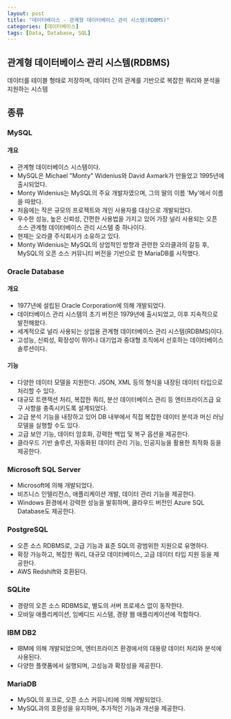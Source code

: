 ```yaml
---
layout: post
title: "데이터베이스 - 관계형 데이터베이스 관리 시스템(RDBMS)"
categories: [데이터베이스]
tags: [Data, Database, SQL]
---
```


## 관계형 데이터베이스 관리 시스템(RDBMS)

데이터를 테이블 형태로 저장하며, 데이터 간의 관계를 기반으로 복잡한 쿼리와 분석을 지원하는 시스템

## 종류

### MySQL

#### 개요

- 관계형 데이터베이스 시스템이다.
- MySQL은 Michael "Monty" Widenius와 David Axmark가 만들었고 1995년에 출시되었다.
- Monty Widenius는 MySQL의 주요 개발자였으며, 그의 딸의 이름 'My'에서 이름을 따왔다.
- 처음에는 작은 규모의 프로젝트와 개인 사용자를 대상으로 개발되었다.
- 우수한 성능, 높은 신뢰성, 간편한 사용법을 가지고 있어 가장 널리 사용되는 오픈 소스 관계형 데이터베이스 관리 시스템 중 하나이다.
- 현재는 오라클 주식회사가 소유하고 있다.
- Monty Widenius는 MySQL의 상업적인 방향과 관련한 오라클과의 갈등 후, MySQL의 오픈 소스 커뮤니티 버전을 기반으로 한 MariaDB를 시작했다.

### Oracle Database

#### 개요

- 1977년에 설립된 Oracle Corporation에 의해 개발되었다.
- 데이터베이스 관리 시스템의 초기 버전은 1979년에 출시되었고, 이후 지속적으로 발전해왔다.
- 세계적으로 널리 사용되는 상업용 관계형 데이터베이스 관리 시스템(RDBMS)이다.
- 고성능, 신뢰성, 확장성이 뛰어나 대기업과 중대형 조직에서 선호하는 데이터베이스 솔루션이다.

#### 기능

- 다양한 데이터 모델을 지원한다. JSON, XML 등의 형식을 내장된 데이터 타입으로 처리할 수 있다.
- 대규모 트랜잭션 처리, 복잡한 쿼리, 분산 데이터베이스 관리 등 엔터프라이즈급 요구 사항을 충족시키도록 설계되었다.
- 고급 분석 기능을 내장하고 있어 DB 내부에서 직접 복잡한 데이터 분석과 머신 러닝 모델을 실행할 수도 있다.
- 고급 보안 기능, 데이터 암호화, 강력한 백업 및 복구 옵션을 제공한다.
- 클라우드 기반 솔루션, 자동화된 데이터 관리 기능, 인공지능을 활용한 최적화 등을 제공한다.

### Microsoft SQL Server

- Microsoft에 의해 개발되었다.
- 비즈니스 인텔리전스, 애플리케이션 개발, 데이터 관리 기능을 제공한다.
- Windows 환경에서 강력한 성능을 발휘하며, 클라우드 버전인 Azure SQL Database도 제공한다.

### PostgreSQL

- 오픈 소스 RDBMS로, 고급 기능과 표준 SQL의 광범위한 지원으로 유명하다.
- 확장 가능하고, 복잡한 쿼리, 대규모 데이터베이스, 고급 데이터 타입 지원 등을 제공한다.
- AWS Redshift와 호환된다.

### SQLite

- 경량의 오픈 소스 RDBMS로, 별도의 서버 프로세스 없이 동작한다.
- 모바일 애플리케이션, 임베디드 시스템, 경량 웹 애플리케이션에 적합하다.

### IBM DB2

- IBM에 의해 개발되었으며, 엔터프라이즈 환경에서의 대용량 데이터 처리와 분석에 사용된다.
- 다양한 플랫폼에서 실행되며, 고성능과 확장성을 제공힌다.

### MariaDB

- MySQL의 포크로, 오픈 소스 커뮤니티에 의해 개발되었다.
- MySQL과의 호환성을 유지하며, 추가적인 기능과 개선을 제공한다.
